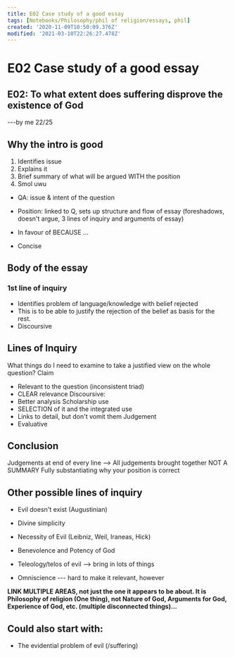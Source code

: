 ```yaml
---
title: E02 Case study of a good essay
tags: [Notebooks/Philosophy/phil of religion/essays, phil]
created: '2020-11-09T10:50:09.376Z'
modified: '2021-03-10T22:26:27.478Z'
---
```


# E02 Case study of a good essay
## E02: To what extent does suffering disprove the existence of God
---by me
22/25

## Why the intro is good
1. Identifies issue
2. Explains it
3. Brief summary of what will be argued WITH the position
4. Smol uwu

- QA: issue & intent of the question
- Position: linked to Q, sets up structure and flow of essay (foreshadows, doesn't argue, 3 lines of inquiry and arguments of essay)

- In favour of BECAUSE ...
- Concise

## Body of the essay
### 1st line of inquiry
- Identifies problem of language/knowledge with belief rejected
- This is to be able to justify the rejection of the belief as basis for the rest.
- Discoursive

## Lines of Inquiry
What things do I need to examine to take a justified view on the whole question?
Claim
- Relevant to the question (inconsistent triad)
- CLEAR relevance
Discoursive:
- Better analysis 
Scholarship use
- SELECTION of it and the integrated use
- Links to detail, but don't vomit them
Judgement
- Evaluative

## Conclusion
Judgements at end of every line --> All judgements brought together
NOT A SUMMARY
Fully substantiating why your position is correct
 
## Other possible lines of inquiry
- Evil doesn't exist (Augustinian)
- Divine simplicity
- Necessity of Evil (Leibniz, Weil, Iraneas, Hick)
- Benevolence and Potency of God
- Teleology/telos of evil --> bring in lots of things

- Omniscience --- hard to make it relevant, however

**LINK MULTIPLE AREAS, not just the one it appears to be about. It is Philosophy of religion (One thing), not Nature of God, Arguments for God, Experience of God, etc. (multiple disconnected things)...**


## Could also start with:
- The evidential problem of evil (/suffering)

